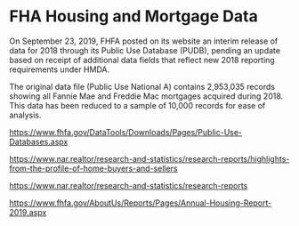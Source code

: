 # FHA Housing and Mortgage Data

On September 23, 2019, FHFA posted on its website an interim release of data for 2018 through its Public Use Database (PUDB), pending an update based on receipt of additional data fields that reflect new 2018 reporting requirements under HMDA.

The original data file (Public Use National A) contains 2,953,035 records showing all Fannie Mae and Freddie Mac mortgages acquired during 2018. This data has been reduced to a sample of 10,000 records for ease of analysis.

https://www.fhfa.gov/DataTools/Downloads/Pages/Public-Use-Databases.aspx

https://www.nar.realtor/research-and-statistics/research-reports/highlights-from-the-profile-of-home-buyers-and-sellers

https://www.nar.realtor/research-and-statistics/research-reports

https://www.fhfa.gov/AboutUs/Reports/Pages/Annual-Housing-Report-2019.aspx
